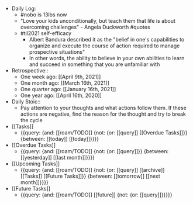 - Daily Log:
    - #nobo is 13lbs now
    - "Love your kids unconditionally, but teach them that life is about overcoming challenges" - Angela Duckworth #quotes
    - #til2021 self-efficacy
        - Albert Bandura described it as the "belief in one's capabilities to organize and execute the course of action required to manage prospective situations"
        - In other words, the ability to believe in your own abilities to learn and succeed in something that you are unfamiliar with
- Retrospective::
    - One week ago: [[April 9th, 2021]]
    - One month ago: [[March 16th, 2021]] 
    - One quarter ago: [[January 16th, 2021]]
    - One year ago: [[April 16th, 2020]]
- Daily Stoic::
    - Pay attention to your thoughts and what actions follow them. If these actions are negative, find the reason for the thought and try to break the cycle
- [[Tasks]]
    - {{query: {and: [[roam/TODO]] {not: {or: [[query]] [[Overdue Tasks]]}} {between: [[today]] [[today]]}}}}
- [[Overdue Tasks]]
    - {{query: {and: [[roam/TODO]] {not: {or: [[query]]}} {between: [[yesterday]] [[last month]]}}}}
- [[Upcoming Tasks]]
    - {{query: {and: [[roam/TODO]] {not: {or: [[query]] [[archive]] [[Tasks]] [[Future Tasks]]}} {between: [[tomorrow]] [[next month]]}}}}
- [[Future Tasks]]
    - {{query: {and: [[roam/TODO]] [[future]] {not: {or: [[query]]}}}}}
